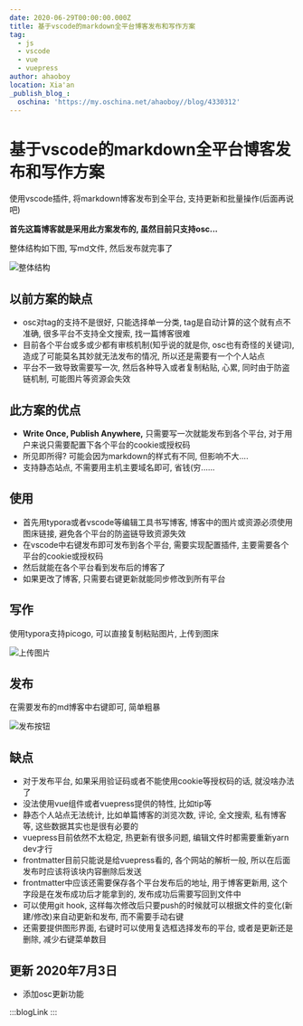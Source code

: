 ```yaml
---
date: 2020-06-29T00:00:00.000Z
title: 基于vscode的markdown全平台博客发布和写作方案
tag:
  - js
  - vscode
  - vue
  - vuepress
author: ahaoboy
location: Xia'an
_publish_blog_:
  oschina: 'https://my.oschina.net/ahaoboy//blog/4330312'
---
```



# 基于vscode的markdown全平台博客发布和写作方案
使用vscode插件, 将markdown博客发布到全平台, 支持更新和批量操作(后面再说吧)

**首先这篇博客就是采用此方案发布的, 虽然目前只支持osc...**

整体结构如下图, 写md文件, 然后发布就完事了

![整体结构](https://i.loli.net/2020/06/29/cmxPtGazwXksudV.png)

## 以前方案的缺点

- osc对tag的支持不是很好, 只能选择单一分类, tag是自动计算的这个就有点不准确, 很多平台不支持全文搜索, 找一篇博客很难
- 目前各个平台或多或少都有审核机制(知乎说的就是你, osc也有奇怪的关键词), 造成了可能莫名其妙就无法发布的情况, 所以还是需要有一个个人站点
- 平台不一致导致需要写一次, 然后各种导入或者复制粘贴, 心累, 同时由于防盗链机制, 可能图片等资源会失效

## 此方案的优点

- **Write Once, Publish Anywhere,** 只需要写一次就能发布到各个平台, 对于用户来说只需要配置下各个平台的cookie或授权码
- 所见即所得? 可能会因为markdown的样式有不同, 但影响不大....
- 支持静态站点, 不需要用主机主要域名即可, 省钱(穷......

## 使用

- 首先用typora或者vscode等编辑工具书写博客, 博客中的图片或资源必须使用图床链接, 避免各个平台的防盗链导致资源失效
- 在vscode中右键发布即可发布到各个平台, 需要实现配置插件, 主要需要各个平台的cookie或授权码
- 然后就能在各个平台看到发布后的博客了
- 如果更改了博客, 只需要右键更新就能同步修改到所有平台

## 写作
使用typora支持picogo, 可以直接复制粘贴图片, 上传到图床

![上传图片](https://i.loli.net/2020/06/29/LWypxnKDQgH47qA.png)

## 发布

在需要发布的md博客中右键即可, 简单粗暴

![发布按钮](https://i.loli.net/2020/06/29/oTfJdxVYc4DrbUP.png)

## 缺点

- 对于发布平台, 如果采用验证码或者不能使用cookie等授权码的话, 就没啥办法了
- 没法使用vue组件或者vuepress提供的特性, 比如tip等
- 静态个人站点无法统计, 比如单篇博客的浏览次数, 评论, 全文搜索, 私有博客等, 这些数据其实也是很有必要的
- vuepress目前依然不太稳定, 热更新有很多问题, 编辑文件时都需要重新yarn dev才行
- frontmatter目前只能说是给vuepress看的, 各个网站的解析一般, 所以在后面发布时应该将该块内容删除后发送
- frontmatter中应该还需要保存各个平台发布后的地址, 用于博客更新用, 这个字段是在发布成功后才能拿到的, 发布成功后需要写回到文件中
- 可以使用git hook, 这样每次修改后只要push的时候就可以根据文件的变化(新建/修改)来自动更新和发布, 而不需要手动右键
- 还需要提供图形界面, 右键时可以使用复选框选择发布的平台, 或者是更新还是删除, 减少右键菜单数目

## 更新 2020年7月3日
- 添加osc更新功能

:::blogLink 
::: 
